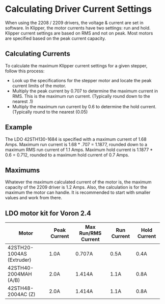 # Calculating Driver Current Settings
When using the 2208 / 2209 drivers, the voltage & current are set in software. In Klipper, the motor currents have two settings: run and hold. Klipper current settings are based on RMS and not on peak. Most motors are specified based on the peak current capacity.

## Calculating Currents
To calculate the maximum Klipper current settings for a given stepper, follow this process:

* Look up the specifications for the stepper motor and locate the peak current limits of the motor.
* Multiply the peak current by 0.707 to determine the maximum current in RMS. This is the maximum run current. (Typically round down to the nearest .1)
* Multiply the maximum run current by 0.6 to determine the hold current. (Typically round to the nearest (0.05)

## Example
The LDO 42STH130-1684 is specified with a maximum current of 1.68 Amps. Maximum run current is 1.68 * .707 = 1.1877, rounded down to a maximum RMS run current of 1.1 Amps. Maximum hold current is 1.1877 * 0.6 = 0.712, rounded to a maximum hold current of 0.7 Amps.

## Maximums
Whatever the maximum calculated current of the motor is, the maximum capacity of the 2209 driver is 1.2 Amps. Also, the calculation is for the maximum the motor can handle. It is recommended to start with smaller values and work from there.

## LDO motor kit for Voron 2.4
| Motor                     | Peak Current | Max Run/RMS Current | Run Current | Hold Current |
|---------------------------|--------------|---------------------|-------------|--------------|
| 42STH20-1004AS (Extruder) | 1.0A         | 0.707A              | 0.5A        | 0.4A         |
| 42STH40-2004MAH (A/B)     | 2.0A         | 1.414A              | 1.1A        | 0.8A         |
| 42STH48-2004AC (Z)        | 2.0A         | 1.414A              | 1.1A        | 0.8A         |
